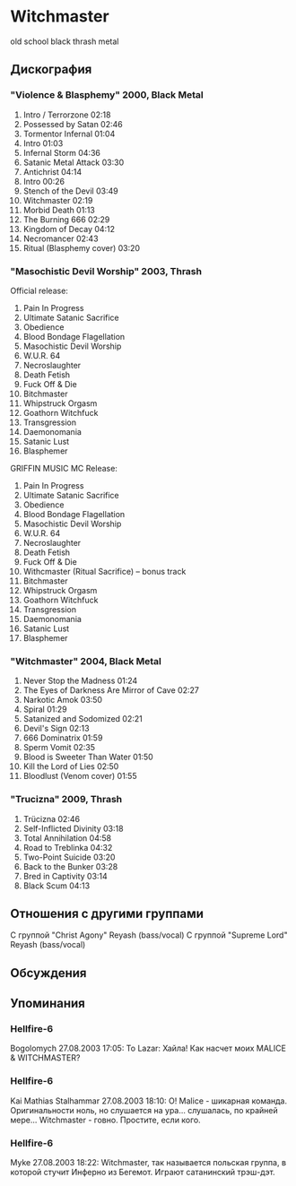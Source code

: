 # Witchmaster

old school black thrash metal

## Дискография

### "Violence & Blasphemy" 2000, Black Metal

1. Intro / Terrorzone  02:18 
2. Possessed by Satan  02:46 
3. Tormentor Infernal  01:04   
4. Intro  01:03    
5. Infernal Storm  04:36  
6. Satanic Metal Attack  03:30 
7. Antichrist  04:14  
8. Intro  00:26    
9. Stench of the Devil  03:49
10. Witchmaster  02:19    
11. Morbid Death  01:13   
12. The Burning 666  02:29  
13. Kingdom of Decay  04:12
14. Necromancer  02:43
15. Ritual (Blasphemy cover)  03:20 


### "Masochistic Devil Worship" 2003, Thrash

Official release:

1. Pain In Progress 
2. Ultimate Satanic Sacrifice 
3. Obedience 
4. Blood Bondage Flagellation 
5. Masochistic Devil Worship 
6. W.U.R. 64 
7. Necroslaughter 
8. Death Fetish 
9. Fuck Off & Die 
10. Bitchmaster 
11. Whipstruck Orgasm 
12. Goathorn Witchfuck 
13. Transgression 
14. Daemonomania 
15. Satanic Lust 
16. Blasphemer

GRIFFIN MUSIC MC Release:

1. Pain In Progress 
2. Ultimate Satanic Sacrifice 
3. Obedience 
4. Blood Bondage Flagellation 
5. Masochistic Devil Worship 
6. W.U.R. 64 
7. Necroslaughter 
8. Death Fetish 
9. Fuck Off & Die 
10. Withcmaster (Ritual Sacrifice) – bonus track 
11. Bitchmaster 
12. Whipstruck Orgasm 
13. Goathorn Witchfuck 
14. Transgression 
15. Daemonomania 
16. Satanic Lust 
17. Blasphemer

### "Witchmaster" 2004, Black Metal

1. Never Stop the Madness  01:24    
2. The Eyes of Darkness Are Mirror of Cave  02:27 
3. Narkotic Amok  03:50   
4. Spiral  01:29    
5. Satanized and Sodomized  02:21   
6. Devil's Sign  02:13   
7. 666 Dominatrix  01:59   
8. Sperm Vomit  02:35   
9. Blood is Sweeter Than Water  01:50  
10. Kill the Lord of Lies  02:50
11. Bloodlust (Venom cover)  01:55 

### "Trucizna" 2009, Thrash

1. Tr&#252;cizna  02:46    
2. Self-Inflicted Divinity  03:18  
3. Total Annihilation  04:58 
4. Road to Treblinka  04:32   
5. Two-Point Suicide  03:20   
6. Back to the Bunker  03:28    
7. Bred in Captivity  03:14    
8. Black Scum  04:13 


## Отношения с другими группами

C группой "Christ Agony" Reyash (bass/vocal)
C группой "Supreme Lord" Reyash (bass/vocal)

## Обсуждения


## Упоминания

### Hellfire-6

Bogolomych 27.08.2003 17:05:
To Lazar:  Хайла! Как насчет моих MALICE & WITCHMASTER?

### Hellfire-6

Kai Mathias Stalhammar 27.08.2003 18:10:
О! Malice - шикарная команда. Оригинальности ноль, но слушается на ура... слушалась, по крайней мере... Witchmaster - говно. Простите, если кого.

### Hellfire-6

Myke 27.08.2003 18:22:
Witchmaster, так называется польская группа, в которой стучит Инферно из Бегемот. Играют сатанинский трэш-дэт.

